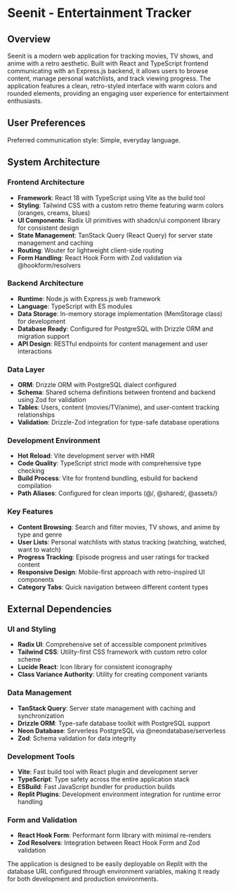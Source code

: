 # Seenit - Entertainment Tracker

## Overview

Seenit is a modern web application for tracking movies, TV shows, and anime with a retro aesthetic. Built with React and TypeScript frontend communicating with an Express.js backend, it allows users to browse content, manage personal watchlists, and track viewing progress. The application features a clean, retro-styled interface with warm colors and rounded elements, providing an engaging user experience for entertainment enthusiasts.

## User Preferences

Preferred communication style: Simple, everyday language.

## System Architecture

### Frontend Architecture
- **Framework**: React 18 with TypeScript using Vite as the build tool
- **Styling**: Tailwind CSS with a custom retro theme featuring warm colors (oranges, creams, blues)
- **UI Components**: Radix UI primitives with shadcn/ui component library for consistent design
- **State Management**: TanStack Query (React Query) for server state management and caching
- **Routing**: Wouter for lightweight client-side routing
- **Form Handling**: React Hook Form with Zod validation via @hookform/resolvers

### Backend Architecture
- **Runtime**: Node.js with Express.js web framework
- **Language**: TypeScript with ES modules
- **Data Storage**: In-memory storage implementation (MemStorage class) for development
- **Database Ready**: Configured for PostgreSQL with Drizzle ORM and migration support
- **API Design**: RESTful endpoints for content management and user interactions

### Data Layer
- **ORM**: Drizzle ORM with PostgreSQL dialect configured
- **Schema**: Shared schema definitions between frontend and backend using Zod for validation
- **Tables**: Users, content (movies/TV/anime), and user-content tracking relationships
- **Validation**: Drizzle-Zod integration for type-safe database operations

### Development Environment
- **Hot Reload**: Vite development server with HMR
- **Code Quality**: TypeScript strict mode with comprehensive type checking
- **Build Process**: Vite for frontend bundling, esbuild for backend compilation
- **Path Aliases**: Configured for clean imports (@/, @shared/, @assets/)

### Key Features
- **Content Browsing**: Search and filter movies, TV shows, and anime by type and genre
- **User Lists**: Personal watchlists with status tracking (watching, watched, want to watch)
- **Progress Tracking**: Episode progress and user ratings for tracked content
- **Responsive Design**: Mobile-first approach with retro-inspired UI components
- **Category Tabs**: Quick navigation between different content types

## External Dependencies

### UI and Styling
- **Radix UI**: Comprehensive set of accessible component primitives
- **Tailwind CSS**: Utility-first CSS framework with custom retro color scheme
- **Lucide React**: Icon library for consistent iconography
- **Class Variance Authority**: Utility for creating component variants

### Data Management
- **TanStack Query**: Server state management with caching and synchronization
- **Drizzle ORM**: Type-safe database toolkit with PostgreSQL support
- **Neon Database**: Serverless PostgreSQL via @neondatabase/serverless
- **Zod**: Schema validation for data integrity

### Development Tools
- **Vite**: Fast build tool with React plugin and development server
- **TypeScript**: Type safety across the entire application stack
- **ESBuild**: Fast JavaScript bundler for production builds
- **Replit Plugins**: Development environment integration for runtime error handling

### Form and Validation
- **React Hook Form**: Performant form library with minimal re-renders
- **Zod Resolvers**: Integration between React Hook Form and Zod validation

The application is designed to be easily deployable on Replit with the database URL configured through environment variables, making it ready for both development and production environments.